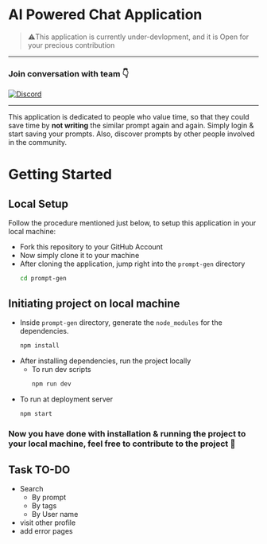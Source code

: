 # AI Powered Chat Application

> ⚠️This application is currently under-devlopment, and it is Open for your precious contribution

---
### Join conversation with team 👇
[![Discord](https://img.shields.io/discord/807214956357484583?color=blue&label=Discord%20Server&logo=Cold%20Spin%20Server&style=for-the-badge)](https://discord.gg/xR6qCrU8mu)

---

This application is dedicated to people who value time, so that they could save time by **not writing** the similar prompt again and again. Simply login & start saving your prompts. Also, discover prompts by other people involved in the community.

# Getting Started
## Local Setup
Follow the procedure mentioned just below, to setup this application in your local machine:
- Fork this repository to your GitHub Account
- Now simply clone it to your machine
- After cloning the application, jump right into the `prompt-gen` directory
  ```bash
  cd prompt-gen
  ```

## Initiating project on local machine
- Inside `prompt-gen` directory, generate the `node_modules` for the dependencies.
    ```bash
    npm install
    ```
- After installing dependencies, run the project locally
  - To run dev scripts
    ```bash
    npm run dev
    ```
- To run at deployment server
    ```bash
    npm start
    ```

### Now you have done with installation & running the project to your local machine, feel free to contribute to the project 🤗

## Task TO-DO
- Search
    - By prompt
    - By tags
    - By User name
- visit other profile
- add error pages